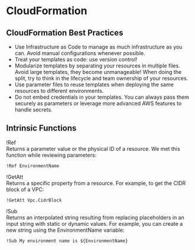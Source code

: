 
# CloudFormation


## CloudFormation Best Practices
* Use Infrastructure as Code to manage as much infrastructure as you can. Avoid manual configurations whenever possible.
* Treat your templates as code: use version control!
* Modularize templates by separating your resources in multiple files. Avoid large templates, they become unmanageable! When doing the split, try to think in the lifecycle and team ownership of your resources.
* Use parameter files to reuse templates when deploying the same resources to different environments.
* Do not embed credentials in your templates. You can always pass them securely as parameters or leverage more advanced AWS features to handle secrets.

## Intrinsic Functions

!Ref  
Returns a parameter value or the physical ID of a resource. We met this function while reviewing parameters:

    !Ref EnvironmentName

!GetAtt  
Returns a specific property from a resource. For example, to get the CIDR block of a VPC:

    !GetAtt Vpc.CidrBlock

!Sub  
Returns an interpolated string resulting from replacing placeholders in an input string with static or dynamic values. For example, you can create a new string using the EnvironmentName variable:

    !Sub My environment name is ${EnvironmentName}

